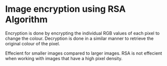 <h1>Image encryption using RSA Algorithm</h1>

Encryption is done by encrypting the individual RGB values of each pixel to change the colour. 
Decryption is done in a similar manner to retrieve the original colour of the pixel.

Effecient for smaller images compared to larger images. RSA is not effecient when working with images that have a high pixel density.
